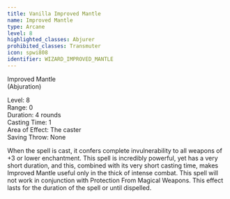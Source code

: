 ```yaml
---
title: Vanilla Improved Mantle
name: Improved Mantle
type: Arcane
level: 8
highlighted_classes: Abjurer
prohibited_classes: Transmuter
icon: spwi808
identifier: WIZARD_IMPROVED_MANTLE
---
```

Improved Mantle  
(Abjuration)   
  
Level: 8  
Range: 0  
Duration: 4 rounds  
Casting Time: 1  
Area of Effect: The caster  
Saving Throw: None   
  
When the spell is cast, it confers complete invulnerability to all weapons of +3 or lower enchantment. This spell is incredibly powerful, yet has a very short duration, and this, combined with its very short casting time, makes Improved Mantle useful only in the thick of intense combat. This spell will not work in conjunction with Protection From Magical Weapons. This effect lasts for the duration of the spell or until dispelled.  

